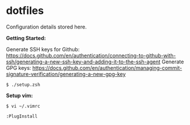 # dotfiles

Configuration details stored here.

**Getting Started:**

Generate SSH keys for Github: https://docs.github.com/en/authentication/connecting-to-github-with-ssh/generating-a-new-ssh-key-and-adding-it-to-the-ssh-agent
Generate GPG keys: https://docs.github.com/en/authentication/managing-commit-signature-verification/generating-a-new-gpg-key

```
$ ./setup.zsh
```

**Setup vim:**

```
$ vi ~/.vimrc

:PlugInstall
```


